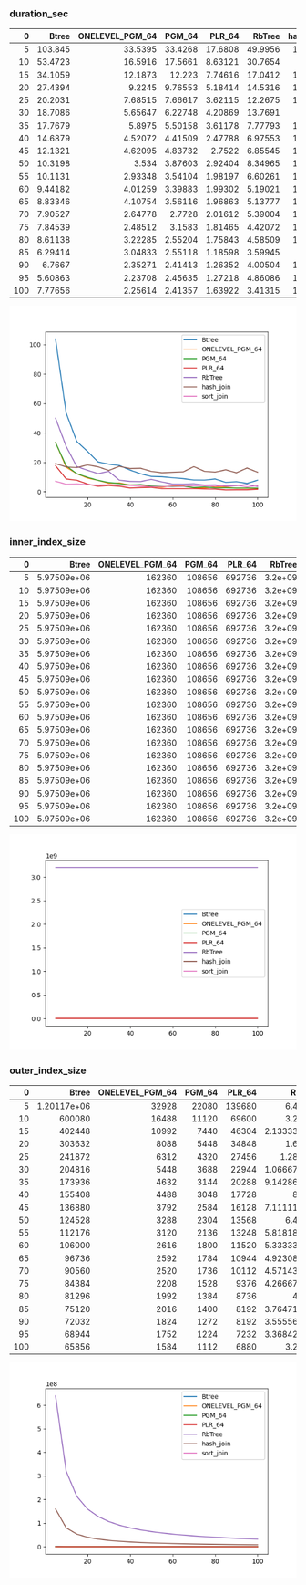 ### duration_sec

|   0 |     Btree |   ONELEVEL_PGM_64 |   PGM_64 |   PLR_64 |   RbTree |   hash_join |   sort_join |
|----:|----------:|------------------:|---------:|---------:|---------:|------------:|------------:|
|   5 | 103.845   |          33.5395  | 33.4268  | 17.6808  | 49.9956  |     19.0958 |     7.05082 |
|  10 |  53.4723  |          16.5916  | 17.5661  |  8.63121 | 30.7654  |     16.801  |     5.04365 |
|  15 |  34.1059  |          12.1873  | 12.223   |  7.74616 | 17.0412  |     16.3281 |     5.31052 |
|  20 |  27.4394  |           9.2245  |  9.76553 |  5.18414 | 14.5316  |     18.1774 |     4.7389  |
|  25 |  20.2031  |           7.68515 |  7.66617 |  3.62115 | 12.2675  |     16.8889 |     4.40876 |
|  30 |  18.7086  |           5.65647 |  6.22748 |  4.20869 | 13.7691  |     14.395  |     4.72149 |
|  35 |  17.7679  |           5.8975  |  5.50158 |  3.61178 |  7.77793 |     17.2213 |     4.38815 |
|  40 |  14.6879  |           4.52072 |  4.41509 |  2.47788 |  6.97553 |     15.7107 |     4.25167 |
|  45 |  12.1321  |           4.62095 |  4.83732 |  2.7522  |  6.85545 |     15.8783 |     3.75877 |
|  50 |  10.3198  |           3.534   |  3.87603 |  2.92404 |  8.34965 |     13.7876 |     3.3711  |
|  55 |  10.1131  |           2.93348 |  3.54104 |  1.98197 |  6.60261 |     12.8344 |     3.36818 |
|  60 |   9.44182 |           4.01259 |  3.39883 |  1.99302 |  5.19021 |     13.1501 |     3.70461 |
|  65 |   8.83346 |           4.10754 |  3.56116 |  1.96863 |  5.13777 |     13.4407 |     3.66508 |
|  70 |   7.90527 |           2.64778 |  2.7728  |  2.01612 |  5.39004 |     17.0117 |     4.09515 |
|  75 |   7.84539 |           2.48512 |  3.1583  |  1.81465 |  4.42072 |     13.8179 |     3.94714 |
|  80 |   8.61138 |           3.22285 |  2.55204 |  1.75843 |  4.58509 |     13.2522 |     3.66678 |
|  85 |   6.29414 |           3.04833 |  2.55118 |  1.18598 |  3.59945 |     14.851  |     4.15536 |
|  90 |   6.7667  |           2.35271 |  2.41413 |  1.26352 |  4.00504 |     12.8145 |     4.27835 |
|  95 |   5.60863 |           2.23708 |  2.45635 |  1.27218 |  4.86086 |     16.0569 |     3.20041 |
| 100 |   7.77656 |           2.25614 |  2.41357 |  1.63922 |  3.41315 |     13.1704 |     3.98363 |

![duration_sec.png](duration_sec.png)

### inner_index_size

|   0 |       Btree |   ONELEVEL_PGM_64 |   PGM_64 |   PLR_64 |   RbTree |   hash_join |   sort_join |
|----:|------------:|------------------:|---------:|---------:|---------:|------------:|------------:|
|   5 | 5.97509e+06 |            162360 |   108656 |   692736 |  3.2e+09 |         nan |         nan |
|  10 | 5.97509e+06 |            162360 |   108656 |   692736 |  3.2e+09 |         nan |         nan |
|  15 | 5.97509e+06 |            162360 |   108656 |   692736 |  3.2e+09 |         nan |         nan |
|  20 | 5.97509e+06 |            162360 |   108656 |   692736 |  3.2e+09 |         nan |         nan |
|  25 | 5.97509e+06 |            162360 |   108656 |   692736 |  3.2e+09 |         nan |         nan |
|  30 | 5.97509e+06 |            162360 |   108656 |   692736 |  3.2e+09 |         nan |         nan |
|  35 | 5.97509e+06 |            162360 |   108656 |   692736 |  3.2e+09 |         nan |         nan |
|  40 | 5.97509e+06 |            162360 |   108656 |   692736 |  3.2e+09 |         nan |         nan |
|  45 | 5.97509e+06 |            162360 |   108656 |   692736 |  3.2e+09 |         nan |         nan |
|  50 | 5.97509e+06 |            162360 |   108656 |   692736 |  3.2e+09 |         nan |         nan |
|  55 | 5.97509e+06 |            162360 |   108656 |   692736 |  3.2e+09 |         nan |         nan |
|  60 | 5.97509e+06 |            162360 |   108656 |   692736 |  3.2e+09 |         nan |         nan |
|  65 | 5.97509e+06 |            162360 |   108656 |   692736 |  3.2e+09 |         nan |         nan |
|  70 | 5.97509e+06 |            162360 |   108656 |   692736 |  3.2e+09 |         nan |         nan |
|  75 | 5.97509e+06 |            162360 |   108656 |   692736 |  3.2e+09 |         nan |         nan |
|  80 | 5.97509e+06 |            162360 |   108656 |   692736 |  3.2e+09 |         nan |         nan |
|  85 | 5.97509e+06 |            162360 |   108656 |   692736 |  3.2e+09 |         nan |         nan |
|  90 | 5.97509e+06 |            162360 |   108656 |   692736 |  3.2e+09 |         nan |         nan |
|  95 | 5.97509e+06 |            162360 |   108656 |   692736 |  3.2e+09 |         nan |         nan |
| 100 | 5.97509e+06 |            162360 |   108656 |   692736 |  3.2e+09 |         nan |         nan |

![inner_index_size.png](inner_index_size.png)

### outer_index_size

|   0 |            Btree |   ONELEVEL_PGM_64 |   PGM_64 |   PLR_64 |      RbTree |   hash_join |   sort_join |
|----:|-----------------:|------------------:|---------:|---------:|------------:|------------:|------------:|
|   5 |      1.20117e+06 |             32928 |    22080 |   139680 | 6.4e+08     | 1.6e+08     |         nan |
|  10 | 600080           |             16488 |    11120 |    69600 | 3.2e+08     | 8e+07       |         nan |
|  15 | 402448           |             10992 |     7440 |    46304 | 2.13333e+08 | 5.33333e+07 |         nan |
|  20 | 303632           |              8088 |     5448 |    34848 | 1.6e+08     | 4e+07       |         nan |
|  25 | 241872           |              6312 |     4320 |    27456 | 1.28e+08    | 3.2e+07     |         nan |
|  30 | 204816           |              5448 |     3688 |    22944 | 1.06667e+08 | 2.66667e+07 |         nan |
|  35 | 173936           |              4632 |     3144 |    20288 | 9.14286e+07 | 2.28571e+07 |         nan |
|  40 | 155408           |              4488 |     3048 |    17728 | 8e+07       | 2e+07       |         nan |
|  45 | 136880           |              3792 |     2584 |    16128 | 7.11111e+07 | 1.77778e+07 |         nan |
|  50 | 124528           |              3288 |     2304 |    13568 | 6.4e+07     | 1.6e+07     |         nan |
|  55 | 112176           |              3120 |     2136 |    13248 | 5.81818e+07 | 1.45455e+07 |         nan |
|  60 | 106000           |              2616 |     1800 |    11520 | 5.33333e+07 | 1.33333e+07 |         nan |
|  65 |  96736           |              2592 |     1784 |    10944 | 4.92308e+07 | 1.23077e+07 |         nan |
|  70 |  90560           |              2520 |     1736 |    10112 | 4.57143e+07 | 1.14286e+07 |         nan |
|  75 |  84384           |              2208 |     1528 |     9376 | 4.26667e+07 | 1.06667e+07 |         nan |
|  80 |  81296           |              1992 |     1384 |     8736 | 4e+07       | 1e+07       |         nan |
|  85 |  75120           |              2016 |     1400 |     8192 | 3.76471e+07 | 9.41177e+06 |         nan |
|  90 |  72032           |              1824 |     1272 |     8192 | 3.55556e+07 | 8.8889e+06  |         nan |
|  95 |  68944           |              1752 |     1224 |     7232 | 3.36842e+07 | 8.42106e+06 |         nan |
| 100 |  65856           |              1584 |     1112 |     6880 | 3.2e+07     | 8e+06       |         nan |

![outer_index_size.png](outer_index_size.png)

